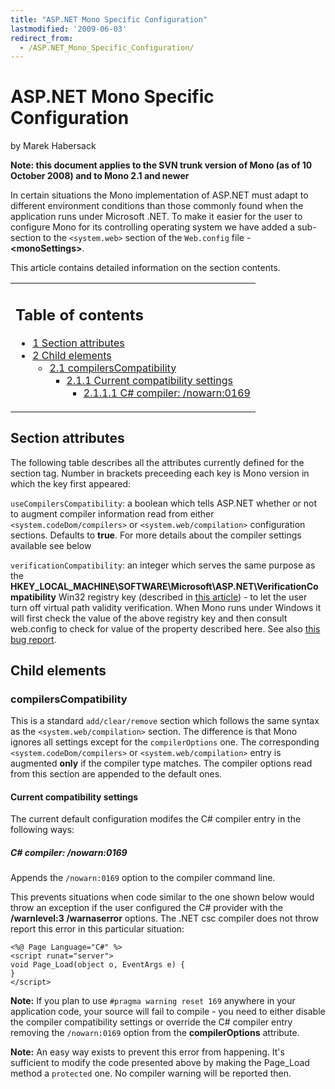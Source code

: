 ```yaml
---
title: "ASP.NET Mono Specific Configuration"
lastmodified: '2009-06-03'
redirect_from:
  - /ASP.NET_Mono_Specific_Configuration/
---
```


ASP.NET Mono Specific Configuration
===================================

by Marek Habersack

**Note: this document applies to the SVN trunk version of Mono (as of 10 October 2008) and to Mono 2.1 and newer**

In certain situations the Mono implementation of ASP.NET must adapt to different environment conditions than those commonly found when the application runs under Microsoft .NET. To make it easier for the user to configure Mono for its controlling operating system we have added a sub-section to the `<system.web>` section of the `Web.config` file - **\<monoSettings\>**.

This article contains detailed information on the section contents.

<table>
<col width="100%" />
<tbody>
<tr class="odd">
<td align="left"><h2>Table of contents</h2>
<ul>
<li><a href="#section-attributes">1 Section attributes</a></li>
<li><a href="#child-elements">2 Child elements</a>
<ul>
<li><a href="#compilerscompatibility">2.1 compilersCompatibility</a>
<ul>
<li><a href="#current-compatibility-settings">2.1.1 Current compatibility settings</a>
<ul>
<li><a href="#c-compiler-nowarn0169">2.1.1.1 C# compiler: /nowarn:0169</a></li>
</ul></li>
</ul></li>
</ul></li>
</ul></td>
</tr>
</tbody>
</table>

Section attributes
------------------

The following table describes all the attributes currently defined for the section tag. Number in brackets preceeding each key is Mono version in which the key first appeared:

`useCompilersCompatibility`: a boolean which tells ASP.NET whether or not to augment compiler information read from either `<system.codeDom/compilers>` or `<system.web/compilation>` configuration sections. Defaults to **true**. For more details about the compiler settings available see below

`verificationCompatibility`: an integer which serves the same purpose as the **HKEY_LOCAL_MACHINE\\SOFTWARE\\Microsoft\\ASP.NET\\VerificationCompatibility** Win32 registry key (described in [this article](http://support.microsoft.com/kb/932552)) - to let the user turn off virtual path validity verification. When Mono runs under Windows it will first check the value of the above registry key and then consult web.config to check for value of the property described here. See also [this bug report](https://bugzilla.novell.com/show_bug.cgi?id=509163).

Child elements
--------------

### compilersCompatibility

This is a standard `add/clear/remove` section which follows the same syntax as the `<system.web/compilation>` section. The difference is that Mono ignores all settings except for the `compilerOptions` one. The corresponding `<system.codeDom/compilers>` or `<system.web/compilation>` entry is augmented **only** if the compiler type matches. The compiler options read from this section are appended to the default ones.

#### Current compatibility settings

The current default configuration modifes the C# compiler entry in the following ways:

##### C# compiler: /nowarn:0169

Appends the `/nowarn:0169` option to the compiler command line.

This prevents situations when code similar to the one shown below would throw an exception if the user configured the C# provider with the **/warnlevel:3 /warnaserror** options. The .NET csc compiler does not throw report this error in this particular situation:

    <%@ Page Language="C#" %>
    <script runat="server">
    void Page_Load(object o, EventArgs e) {
    }
    </script>

**Note:** If you plan to use `#pragma warning reset 169` anywhere in your application code, your source will fail to compile - you need to either disable the compiler compatibility settings or override the C# compiler entry removing the `/nowarn:0169` option from the **compilerOptions** attribute.

**Note:** An easy way exists to prevent this error from happening. It's sufficient to modify the code presented above by making the Page_Load method a `protected` one. No compiler warning will be reported then.
